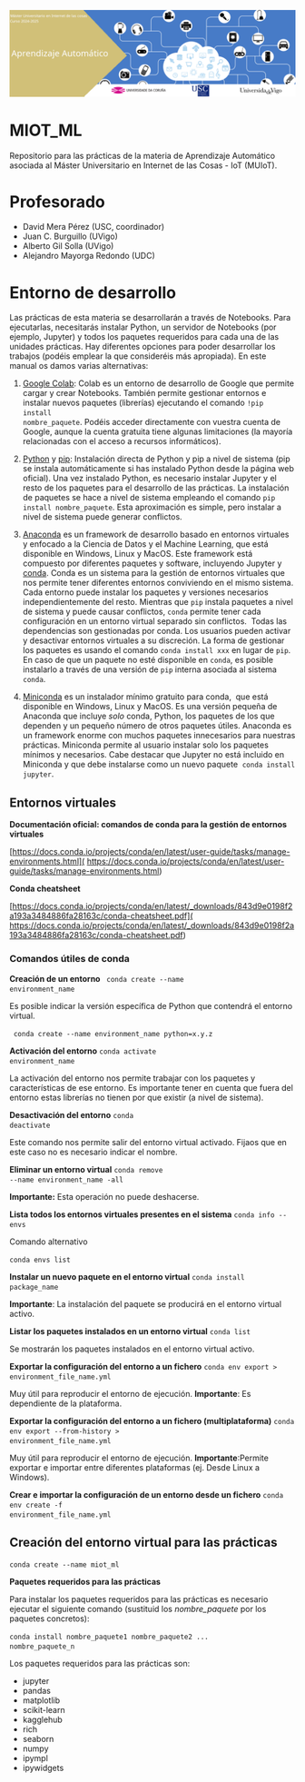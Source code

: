 ![Banner](img/MIoT_ML.png)

# MIOT_ML
Repositorio para las prácticas de la materia de Aprendizaje Automático asociada al Máster Universitario en Internet de las Cosas - IoT (MUIoT).

# Profesorado
* David Mera Pérez (USC, coordinador)
* Juan C. Burguillo (UVigo)
* Alberto Gil Solla (UVigo)
* Alejandro Mayorga Redondo (UDC)

# Entorno de desarrollo
Las prácticas de esta materia se desarrollarán a través de Notebooks. Para ejecutarlas, necesitarás instalar Python, un servidor de Notebooks (por ejemplo, Jupyter) y todos los paquetes requeridos para cada una de las unidades prácticas. Hay diferentes opciones para poder desarrollar los trabajos (podéis emplear la que consideréis más apropiada). En este manual os damos varias alternativas:
1. [Google Colab](https://colab.research.google.com/): Colab es un entorno de desarrollo de Google que permite cargar y crear Notebooks. También permite gestionar entornos e instalar nuevos paquetes (librerías) ejecutando el comando  <code>!pip install nombre_paquete</code>. Podéis acceder directamente con vuestra cuenta de Google, aunque la cuenta gratuita tiene algunas limitaciones (la mayoría relacionadas con el acceso a recursos informáticos). 


2. [Python](https://www.python.org/downloads/) y [pip](https://pip.pypa.io/en/stable/installation/): Instalación directa de Python y pip a nivel de sistema (pip se instala automáticamente si has instalado Python desde la página web oficial). Una vez instalado Python, es necesario instalar Jupyter y el resto de los paquetes para el desarrollo de las prácticas. La instalación de paquetes se hace a nivel de sistema empleando el comando <code>pip install nombre_paquete</code>. Esta aproximación es simple, pero instalar a nivel de sistema puede generar conflictos.
3. [Anaconda](https://www.anaconda.com/) es un framework de desarrollo basado en entornos virtuales y enfocado a la Ciencia de Datos y el Machine Learning, que está disponible en Windows, Linux y MacOS. Este framework está compuesto por diferentes paquetes y software, incluyendo Jupyter y [conda](https://docs.conda.io/en/latest/). Conda es un sistema para la gestión de entornos virtuales que nos permite tener diferentes entornos conviviendo en el mismo sistema. Cada entorno puede instalar los paquetes y versiones necesarios independientemente del resto. Mientras que `pip` instala paquetes a nivel de sistema y puede causar conflictos, `conda` permite tener cada configuración  en un entorno virtual separado sin conflictos.  Todas las dependencias son gestionadas por conda. Los usuarios pueden activar y desactivar entornos virtuales a su discreción. La forma de gestionar los paquetes es usando el comando <code>conda install xxx</code> en lugar de `pip`. En caso de que un paquete no esté disponible en `conda`, es posible instalarlo a través de una versión de `pip` interna asociada al sistema `conda`.
4. [Miniconda](https://docs.conda.io/en/latest/miniconda.html) es un instalador mínimo gratuito para conda,  que está disponible en Windows, Linux y MacOS. Es una versión pequeña de Anaconda que incluye *solo* conda, Python, los paquetes de los que dependen y un pequeño número de otros paquetes útiles.
Anaconda es un framework enorme con muchos paquetes innecesarios para nuestras prácticas. Miniconda permite al usuario instalar solo los paquetes mínimos y necesarios. Cabe destacar que Jupyter no está incluido en Miniconda y que debe instalarse como un nuevo paquete  <code>conda install jupyter</code>.

## Entornos virtuales
**Documentación oficial: comandos de conda para la gestión de entornos virtuales**

[https://docs.conda.io/projects/conda/en/latest/user-guide/tasks/manage-environments.html](
https://docs.conda.io/projects/conda/en/latest/user-guide/tasks/manage-environments.html)

**Conda cheatsheet**

[https://docs.conda.io/projects/conda/en/latest/_downloads/843d9e0198f2a193a3484886fa28163c/conda-cheatsheet.pdf](
https://docs.conda.io/projects/conda/en/latest/_downloads/843d9e0198f2a193a3484886fa28163c/conda-cheatsheet.pdf)



### Comandos útiles de conda
**Creación de un entorno**
<code> conda create --name environment_name</code>

Es posible indicar la versión específica de Python que contendrá el entorno virtual.

<code> conda create --name environment_name python=x.y.z</code>

**Activación del entorno**
<code>conda activate  environment_name</code>

La activación del entorno nos permite trabajar con los paquetes y características de ese entorno. Es importante tener en cuenta que fuera del entorno estas librerías no tienen por que existir (a nivel de sistema).

**Desactivación del entorno**
<code>conda deactivate</code>

Este comando nos permite salir del entorno virtual activado. Fijaos que en este caso no es necesario indicar el nombre.

**Eliminar un entorno virtual**
<code>conda remove  --name environment_name -all</code>

**Importante:** Esta operación no puede deshacerse.

**Lista todos los entornos virtuales presentes en el sistema**
<code>conda info --envs</code>

Comando alternativo

<code>conda envs list</code>

**Instalar un nuevo paquete en el entorno virtual**
<code>conda install package_name</code>

**Importante**: La instalación del paquete se producirá en el entorno virtual activo.

**Listar los paquetes instalados en un entorno virtual**
<code>conda list</code>

Se mostrarán los paquetes instalados en el entorno virtual activo.

**Exportar la configuración del entorno a un fichero**
<code>conda env export > environment_file_name.yml</code>

Muy útil para reproducir el entorno de ejecución. **Importante**: Es dependiente de la plataforma.

**Exportar la configuración del entorno a un fichero (multiplataforma)**
<code>conda env export --from-history > environment_file_name.yml</code>

Muy útil para reproducir el entorno de ejecución. **Importante**:Permite exportar e importar entre diferentes plataformas (ej. Desde Linux a Windows).

**Crear e importar la configuración de un entorno desde un fichero**
<code>conda env create -f environment_file_name.yml</code>

## Creación del entorno virtual para las prácticas
<code>conda create --name miot_ml</code>



**Paquetes requeridos para las prácticas**

Para instalar los paquetes requeridos para las prácticas es necesario ejecutar el siguiente comando (sustituid los *nombre_paquete* por los paquetes concretos): 

<code>conda install nombre_paquete1 nombre_paquete2 ... nombre_paquete_n</code>

Los paquetes requeridos para las prácticas son:
- jupyter
- pandas
- matplotlib
- scikit-learn
- kagglehub
- rich
- seaborn
- numpy
- ipympl
- ipywidgets
